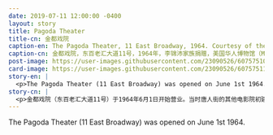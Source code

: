 ```yaml
---
date: 2019-07-11 12:00:00 -0400
layout: story
title: Pagoda Theater
title-cn: 金都戏院
caption-en: The Pagoda Theater, 11 East Broadway, 1964. Courtesy of the Lee Family, Museun of Chinese in America (MOCA) Collection
caption-cn: 金都戏院，东百老汇大道11号，1964年，李锦沛家族捐赠，美国华人博物馆（MOCA）馆藏
post-image: https://user-images.githubusercontent.com/23090526/60757510-cdbdd300-9fd9-11e9-911d-af13faff5756.jpg
card-image: https://user-images.githubusercontent.com/23090526/60757511-ceef0000-9fd9-11e9-9e25-6c96c009816a.jpg
story-en: |
  <p>The Pagoda Theater (11 East Broadway) was opened on June 1st 1964. While the other movie theaters in Chinatown were not explicitly constructed for film showing but rather modified after the fact, the Pagoda Theater was designed to screen movies. The theater was owned by the Catherine Corporation helmed by Lucas Liang. Liang commissioned China-born architect Poy Gum Lee to construct the theater, the last building to be designed by Lee in New York’s Chinatown. The theater’s first movie was an opera by the name of Chin Hueng Ling. The theater was one of the first of the wave of theaters to close in the early 90s and was quickly demolished after shuttering its doors in 1992.</p>
story-cn: |
  <p>金都戏院（东百老汇大道11号）于1964年6月1日开始营业。当时唐人街的其他电影院初建时并没有明确是为放映电影，而是在之后见机行事改建成电影院，但是金都戏院的设计初衷就是放映电影。戏院归凯瑟琳公司（Catherine Corporation）所有，由卢卡斯·梁（Lucas Liang）掌管。梁先生委托出生于中国的建筑师李锦沛（Poy Gum Lee）来建造这座戏院，这是李锦沛在纽约唐人街设计的最后一座建筑。这家戏院放映的第一部电影是一部歌剧，名字叫《Chin Hueng Ling》。该戏院是90年代初首批关闭的戏院之一，1992年关闭后很快被拆除。</p>
---
```

The Pagoda Theater (11 East Broadway) was opened on June 1st 1964.
